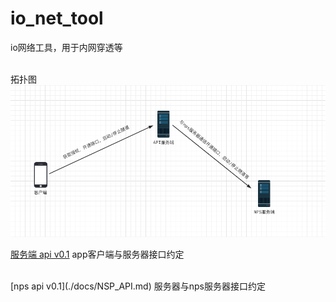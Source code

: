 # io_net_tool

io网络工具，用于内网穿透等

<br/>
拓扑图

<br/>
<img src=./docs/img/io_net_tool_pic.png>

<br/>

[服务端 api v0.1](./docs/Server_API.md)
app客户端与服务器接口约定

<br/>
[nps api v0.1](./docs/NSP_API.md)
服务器与nps服务器接口约定
